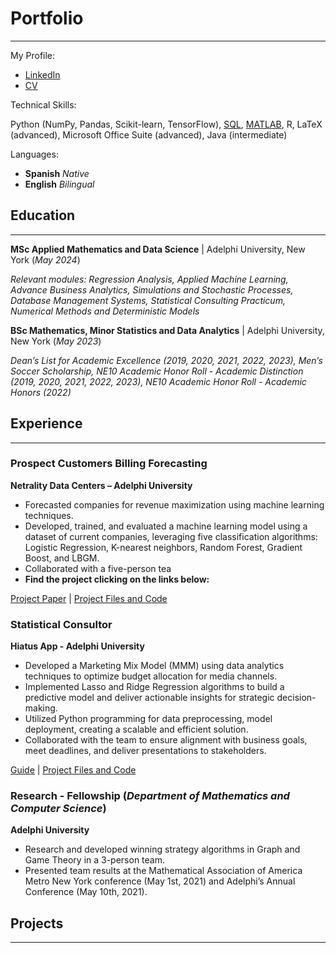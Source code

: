 # Portfolio
---


My Profile: 

- [LinkedIn](https://www.linkedin.com/in/danieldelasherasgarcia/)
- [CV](https://github.com/danihga/portfolio/blob/20f3f2031d54c2088b7dba0a1af30ce1f33d68f8/docs/Daniel%20de%20las%20Heras.pdf)


Technical Skills:

Python (NumPy, Pandas, Scikit-learn, TensorFlow), [SQL](https://github.com/danihga/portfolio/blob/70662d5f9ccd0a733a2e2a58af1134bc5ce68207/SQL/Sports_Store_Database_Project.pdf), [MATLAB](https://github.com/danihga/portfolio/tree/7aa24179de091c7d5b50aad336a669f7499f6199/MAT%20LAB), R, LaTeX (advanced), Microsoft Office Suite (advanced), Java (intermediate)


Languages:

- **Spanish** *Native*
- **English** *Bilingual*
  
## Education 
***
**MSc Applied Mathematics and Data Science** | Adelphi University, New York (_May 2024_)

*Relevant modules: Regression Analysis, Applied Machine Learning, Advance Business Analytics, Simulations and Stochastic Processes, Database Management Systems, Statistical Consulting Practicum, Numerical Methods and Deterministic Models*


**BSc Mathematics, Minor Statistics and Data Analytics** | Adelphi University, New York (_May 2023_)

*Dean’s List for Academic Excellence (2019, 2020, 2021, 2022, 2023), Men’s Soccer Scholarship, NE10 Academic Honor Roll -
Academic Distinction (2019, 2020, 2021, 2022, 2023), NE10 Academic Honor Roll - Academic Honors (2022)*

## Experience 
___

### Prospect Customers Billing Forecasting
**Netrality Data Centers – Adelphi University**

- Forecasted companies for revenue maximization using machine learning techniques.
- Developed, trained, and evaluated a machine learning model using a dataset of current companies, leveraging five classification
algorithms: Logistic Regression, K-nearest neighbors, Random Forest, Gradient Boost, and LBGM.
- Collaborated with a five-person tea
- **Find the project clicking on the links below:** 

[Project Paper](https://github.com/danihga/portfolio/blob/8c23a04c234420d0d733ea192c3c15f4300fde8e/Netrality/Project_Report.pdf)        |       [Project Files and Code](https://github.com/danihga/portfolio/tree/c1310e13be3891c02828cc1d63d6d37713832055/Netrality)

### Statistical Consultor
**Hiatus App - Adelphi University**
- Developed a Marketing Mix Model (MMM) using data analytics techniques to optimize budget allocation for media channels.
- Implemented Lasso and Ridge Regression algorithms to build a predictive model and deliver actionable insights for strategic
decision-making.
- Utilized Python programming for data preprocessing, model deployment, creating a scalable and efficient solution.
- Collaborated with the team to ensure alignment with business goals, meet deadlines, and deliver presentations to stakeholders.

[Guide](https://github.com/danihga/portfolio/blob/6b85c563e37395a9d2ea09f332743f00cb1e777e/Hiatus/Guidebook.pdf)        |       [Project Files and Code](https://github.com/danihga/portfolio/tree/78206beb82fbbe267a3d2e92265c282f858cb3f4/Hiatus)

### Research - Fellowship (_Department of Mathematics and Computer Science_)
**Adelphi University**
- Research and developed winning strategy algorithms in Graph and Game Theory in a 3-person team.
- Presented team results at the Mathematical Association of America Metro New York conference (May 1st, 2021)
and Adelphi’s Annual Conference (May 10th, 2021).

## Projects
___


